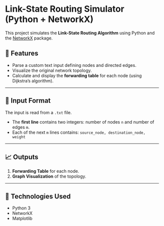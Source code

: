 # Link-State Routing Simulator (Python + NetworkX)

This project simulates the **Link-State Routing Algorithm** using Python and the [NetworkX](https://networkx.org/) package.

## 📌 Features

- Parse a custom text input defining nodes and directed edges.
- Visualize the original network topology.
- Calculate and display the **forwarding table** for each node (using Dijkstra’s algorithm).

---

## 📁 Input Format

The input is read from a `.txt` file.

- The **first line** contains two integers: number of nodes `n` and number of edges `m`.
- Each of the next `m` lines contains: `source_node, destination_node, weight`


---

## 📈 Outputs

1. **Forwarding Table** for each node.
2. **Graph Visualization** of the topology.

---

## 🔧 Technologies Used

- Python 3
- NetworkX
- Matplotlib
